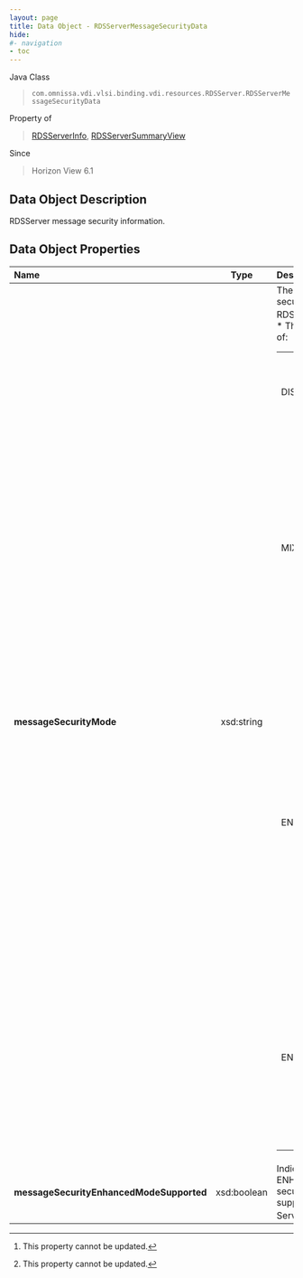 ```yaml
---
layout: page
title: Data Object - RDSServerMessageSecurityData
hide:
#- navigation
- toc
---
```






Java Class
> `com.omnissa.vdi.vlsi.binding.vdi.resources.RDSServer.RDSServerMessageSecurityData`

Property of
> [RDSServerInfo](vdi.resources.RDSServer.RDSServerInfo.md#field_detail), [RDSServerSummaryView](vdi.resources.RDSServer.RDSServerSummaryView.md#field_detail)

Since
> Horizon View 6.1


## Data Object Description

RDSServer message security information.

## Data Object Properties

 Name | Type | Description
:---|:---:|:---
**messageSecurityMode**|  xsd:string|  The current JMS message security mode used by this RDS Server. [^2] <br>* This property will be one of:<br><table><tr><th>Value</th><th>Description</th></tr><tr><td>DISABLED</td><td>Message security mode is disabled.</td></tr><tr><td>MIXED</td><td>Message security mode is enabled but not enforced. You can use this mode to detect components in your View environment that predate View Manager 3.0. The log files generated by View Connection Server contain references to these components.</td></tr><tr><td>ENABLED</td><td>Message security mode is enabled. Unsigned messages are rejected by View components. Message security mode is enabled by default. Note: View components that predate View Manager 3.0 are not allowed to communicate with other View components.</td></tr><tr><td>ENHANCED</td><td>Message Security mode is Enhanced. Message signing and validation is performed based on the current Security Level and desktop Message Security mode.</td></tr></table>
**messageSecurityEnhancedModeSupported**|  xsd:boolean|  Indicates whether ENHANCED message security mode is currently supported by this RDS Server. [^2]
 


 


[^2]: This property cannot be updated.
